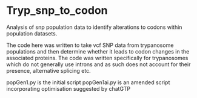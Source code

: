 # Tryp_snp_to_codon
 Analysis of snp population data to identify alterations to codons within population datasets.

The code here was written to take vcf SNP data from trypanosome populations and then determine whether it leads to codon changes in the associated proteins. The code was written specifically for trypanosomes which do not generally use introns and as such does not account for their presence, alternative splicing etc.

popGen1.py is the initial script
popGen1ai.py is an amended script incorporating optimisation suggested by chatGTP